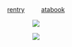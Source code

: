 


<div align="center">
  
[rentry](https://rentry.co/angelfallin)  󠀠󠀠 ㅤㅤ  [atabook](https://raincandy.atabook.org/)

</div>

<p align="center">
  <img src= "https://files.catbox.moe/bxpvrn.gif">
</p>


<p align="center">
  <a href="https://github.com/kittinan/spotify-github-profile">
    <img src="https://spotify-github-profile.kittinanx.com/api/view?uid=31riqf3fmmfy6353kzizximkybjq&cover_image=true&theme=novatorem&show_offline=false&background_color=ffffff&interchange=false&profanity=false&bar_color=1d301c&bar_color_cover=false">
    
  </a>
</p>

